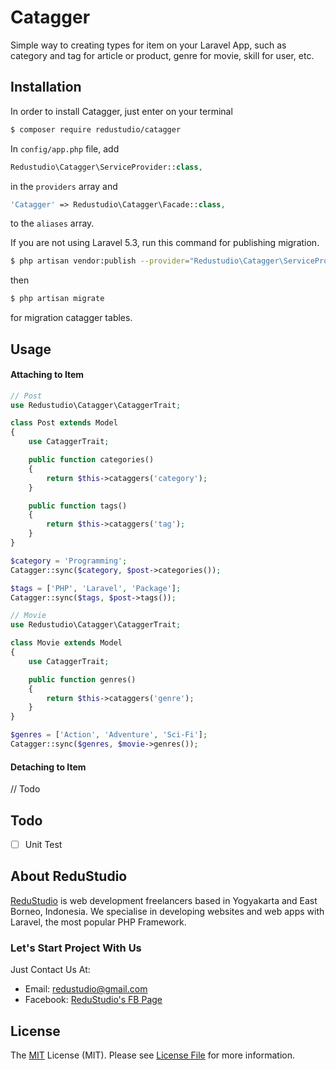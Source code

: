 # Catagger

Simple way to creating types for item on your Laravel App, such as category and tag for article or product, genre for movie, skill for user, etc.

## Installation

In order to install Catagger, just enter on your terminal

```bash
$ composer require redustudio/catagger
```

In `config/app.php` file, add

```php
Redustudio\Catagger\ServiceProvider::class,
```

in the `providers` array and

```php
'Catagger' => Redustudio\Catagger\Facade::class,
```

to the `aliases` array.

If you are not using Laravel 5.3, run this command for publishing migration.

```bash
$ php artisan vendor:publish --provider="Redustudio\Catagger\ServiceProvider" --tag="migrations"
```

then

```bash
$ php artisan migrate
```

for migration catagger tables.

## Usage

#### Attaching to Item

```php
// Post
use Redustudio\Catagger\CataggerTrait;

class Post extends Model
{
    use CataggerTrait;

    public function categories()
    {
        return $this->cataggers('category');
    }

    public function tags()
    {
        return $this->cataggers('tag');
    }
}

$category = 'Programming';
Catagger::sync($category, $post->categories());

$tags = ['PHP', 'Laravel', 'Package'];
Catagger::sync($tags, $post->tags());

```

```php
// Movie
use Redustudio\Catagger\CataggerTrait;

class Movie extends Model
{
    use CataggerTrait;

    public function genres()
    {
        return $this->cataggers('genre');
    }
}

$genres = ['Action', 'Adventure', 'Sci-Fi'];
Catagger::sync($genres, $movie->genres());
```

#### Detaching to Item

// Todo

## Todo

- [ ] Unit Test

## About ReduStudio

[ReduStudio][homepage] is web development freelancers based in Yogyakarta and East Borneo, Indonesia. We specialise in developing websites and web apps with Laravel, the most popular PHP Framework.

### Let's Start Project With Us

Just Contact Us At:
- Email: [redustudio@gmail.com][mailto]
- Facebook: [ReduStudio's FB Page][fbpage]

## License
The [MIT][mitlink] License (MIT). Please see [License File](LICENSE.md) for more information.


[screenshot]: admin.png
[homepage]: http://redustudio.com/
[mailto]: mailto:redustudio@gmail.com
[fbpage]: https://www.facebook.com/Redustudio/
[mitlink]: http://opensource.org/licenses/MIT

